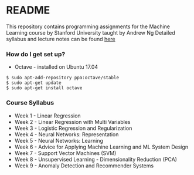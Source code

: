 # README #

This repository contains programming assignments for the Machine Learning course by Stanford University taught by Andrew Ng
Detailed syllabus and lecture notes can be found [here](https://www.coursera.org/learn/machine-learning/home/info) 

### How do I get set up? ###

* Octave - installed on Ubuntu 17.04
```
$ sudo apt-add-repository ppa:octave/stable
$ sudo apt-get update
$ sudo apt-get install octave
```

### Course Syllabus ###

* Week 1 - Linear Regression
* Week 2 - Linear Regression with Multi Variables
* Week 3 - Logistic Regression and Regularization
* Week 4 - Neural Networks: Representation
* Week 5 - Neural Networks: Learning
* Week 6 - Advice for Applying Machine Learning and ML System Design
* Week 7 - Support Vector Machines (SVM)
* Week 8 - Unsupervised Learning - Dimensionality Reduction (PCA)
* Week 9 - Anomaly Detection and Recommender Systems

